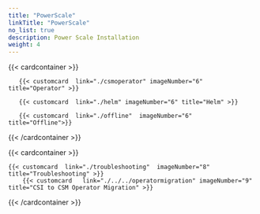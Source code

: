 ```yaml
---
title: "PowerScale"
linkTitle: "PowerScale"
no_list: true
description: Power Scale Installation
weight: 4
---
```


{{< cardcontainer >}}

       {{< customcard  link="./csmoperator" imageNumber="6"  title="Operator" >}}

       {{< customcard  link="./helm" imageNumber="6" title="Helm" >}}

       {{< customcard  link="./offline"  imageNumber="6" title="Offline">}}

{{< /cardcontainer >}}

{{< cardcontainer >}}

    {{< customcard  link="./troubleshooting"  imageNumber="8" title="Troubleshooting" >}} 
        {{< customcard   link="./../../operatormigration" imageNumber="9"  title="CSI to CSM Operator Migration" >}}

{{< /cardcontainer >}}
